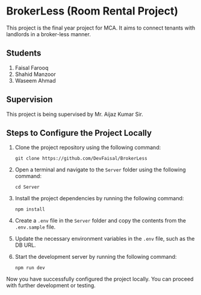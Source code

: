 # BrokerLess (Room Rental Project)

This project is the final year project for MCA. It aims to connect tenants with landlords in a broker-less manner.

## Students

1. Faisal Farooq
2. Shahid Manzoor
3. Waseem Ahmad

## Supervision

This project is being supervised by Mr. Aijaz Kumar Sir.
## Steps to Configure the Project Locally

1. Clone the project repository using the following command:
    ```
    git clone https://github.com/DevFaisal/BrokerLess
    ```

2. Open a terminal and navigate to the `Server` folder using the following command:
    ```
    cd Server
    ```

3. Install the project dependencies by running the following command:
    ```
    npm install
    ```

4. Create a `.env` file in the `Server` folder and copy the contents from the `.env.sample` file.

5. Update the necessary environment variables in the `.env` file, such as the DB URL.

6. Start the development server by running the following command:
    ```
    npm run dev
    ```

Now you have successfully configured the project locally. You can proceed with further development or testing.

